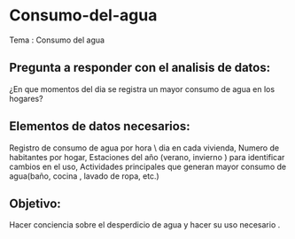 # Consumo-del-agua
Tema : Consumo del agua

## Pregunta a responder con el analisis de datos:
¿En que momentos del dia se registra un mayor consumo de agua en los hogares?

## Elementos de datos necesarios:

Registro de consumo de agua por hora \ dia en cada vivienda,
Numero de habitantes por hogar, 
Estaciones del año  (verano, invierno ) para identificar cambios en el uso,
Actividades principales que generan mayor consumo de agua(baño, cocina , lavado de ropa, etc.)

## Objetivo:

Hacer conciencia sobre el desperdicio de agua y hacer su uso necesario .
